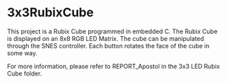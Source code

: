 # 3x3RubixCube

This project is a Rubix Cube programmed in embedded C. The Rubix Cube is displayed on an 8x8 RGB LED Matrix. The cube can be manipulated through the SNES controller. Each button rotates the face of the cube in some way.

For more information, please refer to REPORT_Apostol in the 3x3 LED Rubix Cube folder.
